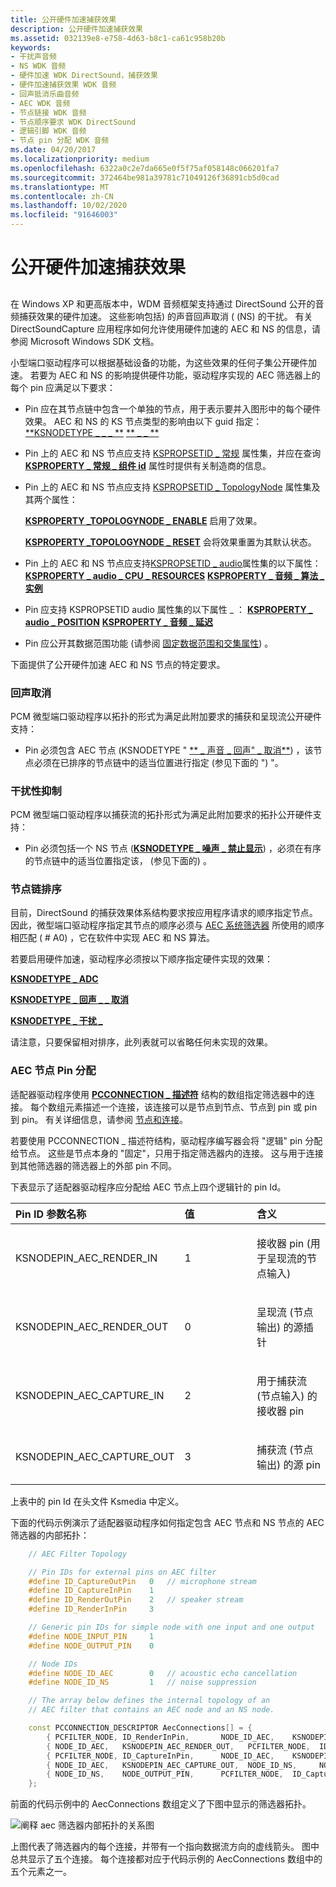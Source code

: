 ```yaml
---
title: 公开硬件加速捕获效果
description: 公开硬件加速捕获效果
ms.assetid: 032139e8-e758-4d63-b8c1-ca61c958b20b
keywords:
- 干扰声音频
- NS WDK 音频
- 硬件加速 WDK DirectSound，捕获效果
- 硬件加速捕获效果 WDK 音频
- 回声抵消乐曲音频
- AEC WDK 音频
- 节点链接 WDK 音频
- 节点顺序要求 WDK DirectSound
- 逻辑引脚 WDK 音频
- 节点 pin 分配 WDK 音频
ms.date: 04/20/2017
ms.localizationpriority: medium
ms.openlocfilehash: 6322a0c2e7da665e0f5f75af058148c066201fa7
ms.sourcegitcommit: 372464be981a39781c71049126f36891cb5d0cad
ms.translationtype: MT
ms.contentlocale: zh-CN
ms.lasthandoff: 10/02/2020
ms.locfileid: "91646003"
---
```

# <a name="exposing-hardware-accelerated-capture-effects"></a>公开硬件加速捕获效果


## <span id="exposing_hardware_accelerated_capture_effects"></span><span id="EXPOSING_HARDWARE_ACCELERATED_CAPTURE_EFFECTS"></span>


在 Windows XP 和更高版本中，WDM 音频框架支持通过 DirectSound 公开的音频捕获效果的硬件加速。 这些影响包括) 的声音回声取消 ( (NS) 的干扰。 有关 DirectSoundCapture 应用程序如何允许使用硬件加速的 AEC 和 NS 的信息，请参阅 Microsoft Windows SDK 文档。

小型端口驱动程序可以根据基础设备的功能，为这些效果的任何子集公开硬件加速。 若要为 AEC 和 NS 的影响提供硬件功能，驱动程序实现的 AEC 筛选器上的每个 pin 应满足以下要求：

-   Pin 应在其节点链中包含一个单独的节点，用于表示要并入图形中的每个硬件效果。 AEC 和 NS 的 KS 节点类型的影响由以下 guid 指定： [**KSNODETYPE \_ \_ \_ **](./ksnodetype-acoustic-echo-cancel.md) 
     [** \_ \_ **](./ksnodetype-noise-suppress.md)
-   Pin 上的 AEC 和 NS 节点应支持 [KSPROPSETID \_ 常规](../stream/kspropsetid-general.md) 属性集，并应在查询 [**KSPROPERTY \_ 常规 \_ 组件 id**](../stream/ksproperty-general-componentid.md) 属性时提供有关制造商的信息。

-   Pin 上的 AEC 和 NS 节点应支持 [KSPROPSETID \_ TopologyNode](./kspropsetid-topologynode.md) 属性集及其两个属性：

    [**KSPROPERTY \_TOPOLOGYNODE \_ ENABLE**](./ksproperty-topologynode-enable.md) 启用了效果。

    [**KSPROPERTY \_TOPOLOGYNODE \_ RESET**](./ksproperty-topologynode-reset.md) 会将效果重置为其默认状态。

-   Pin 上的 AEC 和 NS 节点应支持[KSPROPSETID \_ audio](./kspropsetid-audio.md)属性集的以下属性： [**KSPROPERTY \_ audio \_ CPU \_ RESOURCES**](./ksproperty-audio-cpu-resources.md) 
     [**KSPROPERTY \_ 音频 \_ 算法 \_ 实例**](./ksproperty-audio-algorithm-instance.md)
-   Pin 应支持 KSPROPSETID audio 属性集的以下属性 \_ ： [**KSPROPERTY \_ audio \_ POSITION**](./ksproperty-audio-position.md) 
     [**KSPROPERTY \_ 音频 \_ 延迟**](./ksproperty-audio-latency.md)
-   Pin 应公开其数据范围功能 (请参阅 [固定数据范围和交集属性](pin-data-range-and-intersection-properties.md)) 。

下面提供了公开硬件加速 AEC 和 NS 节点的特定要求。

### <a name="span-idacoustic_echo_cancellationspanspan-idacoustic_echo_cancellationspanspan-idacoustic_echo_cancellationspanacoustic-echo-cancellation"></a><span id="Acoustic_Echo_Cancellation"></span><span id="acoustic_echo_cancellation"></span><span id="ACOUSTIC_ECHO_CANCELLATION"></span>回声取消

PCM 微型端口驱动程序以拓扑的形式为满足此附加要求的捕获和呈现流公开硬件支持：

-   Pin 必须包含 AEC 节点 (KSNODETYPE " [** \_ 声音 \_ 回声" \_ 取消**](./ksnodetype-acoustic-echo-cancel.md)) ，该节点必须在已排序的节点链中的适当位置进行指定 (参见下面的 ") "。

### <a name="span-idnoise_suppressionspanspan-idnoise_suppressionspanspan-idnoise_suppressionspannoise-suppression"></a><span id="Noise_Suppression"></span><span id="noise_suppression"></span><span id="NOISE_SUPPRESSION"></span>干扰性抑制

PCM 微型端口驱动程序以捕获流的拓扑形式为满足此附加要求的拓扑公开硬件支持：

-   Pin 必须包括一个 NS 节点 ([**KSNODETYPE \_ 噪声 \_ 禁止显示**](./ksnodetype-noise-suppress.md)) ，必须在有序的节点链中的适当位置指定该， (参见下面的) 。

### <a name="span-idnode-chain_orderingspanspan-idnode-chain_orderingspanspan-idnode-chain_orderingspannode-chain-ordering"></a><span id="Node-Chain_Ordering"></span><span id="node-chain_ordering"></span><span id="NODE-CHAIN_ORDERING"></span>节点链排序

目前，DirectSound 的捕获效果体系结构要求按应用程序请求的顺序指定节点。 因此，微型端口驱动程序指定其节点的顺序必须与 [AEC 系统筛选器](aec-system-filter.md) 所使用的顺序相匹配 ( # A0) ，它在软件中实现 AEC 和 NS 算法。

若要启用硬件加速，驱动程序必须按以下顺序指定硬件实现的效果：

[**KSNODETYPE \_ ADC**](./ksnodetype-adc.md)

[**KSNODETYPE \_ 回声 \_ \_ 取消**](./ksnodetype-acoustic-echo-cancel.md)

[**KSNODETYPE \_ 干扰 \_**](./ksnodetype-noise-suppress.md)

请注意，只要保留相对排序，此列表就可以省略任何未实现的效果。

### <a name="span-idaec_node_pin_assignmentsspanspan-idaec_node_pin_assignmentsspanspan-idaec_node_pin_assignmentsspanaec-node-pin-assignments"></a><span id="AEC_Node_Pin_Assignments"></span><span id="aec_node_pin_assignments"></span><span id="AEC_NODE_PIN_ASSIGNMENTS"></span>AEC 节点 Pin 分配

适配器驱动程序使用 [**PCCONNECTION \_ 描述符**](/windows-hardware/drivers/ddi/portcls/ns-portcls-_pcconnection_descriptor) 结构的数组指定筛选器中的连接。 每个数组元素描述一个连接，该连接可以是节点到节点、节点到 pin 或 pin 到 pin。 有关详细信息，请参阅 [节点和连接](nodes-and-connections.md)。

若要使用 PCCONNECTION \_ 描述符结构，驱动程序编写器会将 "逻辑" pin 分配给节点。 这些是节点本身的 "固定"，只用于指定筛选器内的连接。 这与用于连接到其他筛选器的筛选器上的外部 pin 不同。

下表显示了适配器驱动程序应分配给 AEC 节点上四个逻辑针的 pin Id。

<table>
<colgroup>
<col width="33%" />
<col width="33%" />
<col width="33%" />
</colgroup>
<thead>
<tr class="header">
<th align="left">Pin ID 参数名称</th>
<th align="left">值</th>
<th align="left">含义</th>
</tr>
</thead>
<tbody>
<tr class="odd">
<td align="left"><p>KSNODEPIN_AEC_RENDER_IN</p></td>
<td align="left"><p>1</p></td>
<td align="left"><p>接收器 pin (用于呈现流的节点输入) </p></td>
</tr>
<tr class="even">
<td align="left"><p>KSNODEPIN_AEC_RENDER_OUT</p></td>
<td align="left"><p>0</p></td>
<td align="left"><p>呈现流 (节点输出) 的源插针</p></td>
</tr>
<tr class="odd">
<td align="left"><p>KSNODEPIN_AEC_CAPTURE_IN</p></td>
<td align="left"><p>2</p></td>
<td align="left"><p>用于捕获流 (节点输入) 的接收器 pin</p></td>
</tr>
<tr class="even">
<td align="left"><p>KSNODEPIN_AEC_CAPTURE_OUT</p></td>
<td align="left"><p>3</p></td>
<td align="left"><p>捕获流 (节点输出) 的源 pin</p></td>
</tr>
</tbody>
</table>

 

上表中的 pin Id 在头文件 Ksmedia 中定义。

下面的代码示例演示了适配器驱动程序如何指定包含 AEC 节点和 NS 节点的 AEC 筛选器的内部拓扑：

```cpp
    // AEC Filter Topology

    // Pin IDs for external pins on AEC filter
    #define ID_CaptureOutPin   0   // microphone stream
    #define ID_CaptureInPin    1
    #define ID_RenderOutPin    2   // speaker stream
    #define ID_RenderInPin     3

    // Generic pin IDs for simple node with one input and one output
    #define NODE_INPUT_PIN     1
    #define NODE_OUTPUT_PIN    0

    // Node IDs
    #define NODE_ID_AEC        0   // acoustic echo cancellation
    #define NODE_ID_NS         1   // noise suppression

    // The array below defines the internal topology of an
    // AEC filter that contains an AEC node and an NS node.

    const PCCONNECTION_DESCRIPTOR AecConnections[] = {
        { PCFILTER_NODE, ID_RenderInPin,       NODE_ID_AEC,    KSNODEPIN_AEC_RENDER_IN  },
        { NODE_ID_AEC,   KSNODEPIN_AEC_RENDER_OUT,   PCFILTER_NODE,  ID_RenderOutPin    },
        { PCFILTER_NODE, ID_CaptureInPin,      NODE_ID_AEC,    KSNODEPIN_AEC_CAPTURE_IN },
        { NODE_ID_AEC,   KSNODEPIN_AEC_CAPTURE_OUT,  NODE_ID_NS,     NODE_INPUT_PIN     },
        { NODE_ID_NS,    NODE_OUTPUT_PIN,      PCFILTER_NODE,  ID_CaptureOutPin   }
    };
```

前面的代码示例中的 AecConnections 数组定义了下图中显示的筛选器拓扑。

![阐释 aec 筛选器内部拓扑的关系图](images/aectopo.png)

上图代表了筛选器内的每个连接，并带有一个指向数据流方向的虚线箭头。 图中总共显示了五个连接。 每个连接都对应于代码示例的 AecConnections 数组中的五个元素之一。

 

